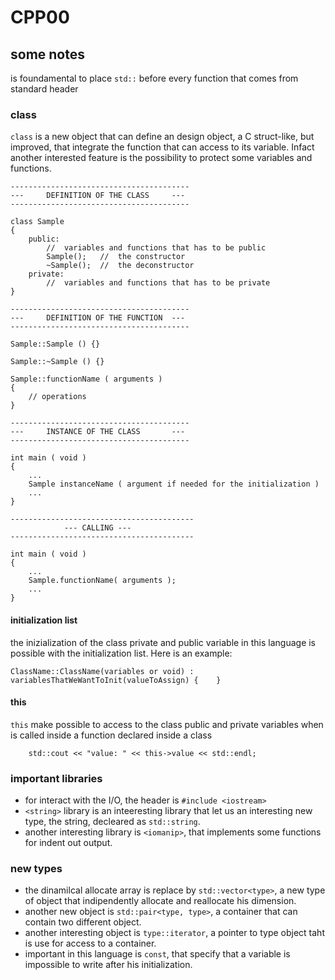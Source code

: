 # CPP00
## some notes
is foundamental to place `std::` before every function that comes from standard header
### class
`class` is a new object that can define an design object, a C struct-like, but improved, that integrate the function that can access to its variable. Infact another interested feature is the possibility to protect some variables and functions.
```
----------------------------------------
---		DEFINITION OF THE CLASS		---
----------------------------------------

class Sample
{
	public:
		//	variables and functions that has to be public
		Sample();	//	the constructor
		~Sample();	//	the deconstructor
	private:
		//	variables and functions that has to be private
}

----------------------------------------
---		DEFINITION OF THE FUNCTION	---
----------------------------------------

Sample::Sample () {}

Sample::~Sample () {}

Sample::functionName ( arguments )
{
	// operations
}

----------------------------------------
---		INSTANCE OF THE CLASS		---
----------------------------------------

int main ( void )
{
	...
	Sample instanceName ( argument if needed for the initialization )
	...
}

-----------------------------------------
			--- CALLING	---
-----------------------------------------

int main ( void )
{
	...
	Sample.functionName( arguments );
	...
}
```

#### initialization list
the inizialization of the class private and public variable in this language is possible with the initialization list. Here is an example:
```
ClassName::ClassName(variables or void) : variablesThatWeWantToInit(valueToAssign) {	}
```

#### this
`this` make possible to access to the class public and private variables when is called inside a function declared inside a class
```
	std::cout << "value: " << this->value << std::endl;
```

### important libraries
- for interact with the I/O, the header is `#include <iostream>`
- `<string>` library is an inteeresting library that let us an interesting new type, the string, decleared as `std::string`.
- another interesting library is `<iomanip>`, that implements some functions for indent out output.

### new types
- the dinamilcal allocate array is replace by `std::vector<type>`, a new type of object that indipendently allocate and reallocate his dimension.
- another new object is `std::pair<type, type>`, a container that can contain two different object.
- another interesting object is `type::iterator`, a pointer to type object taht is use for access to a container.
- important in this language is `const`, that specify that a variable is impossible to write after his initialization.
